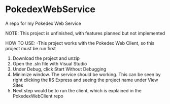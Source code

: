 # PokedexWebService
A repo for my Pokedex Web Service

NOTE: This project is unfinished, with features planned but not implemented

HOW TO USE:
-This project works with the Pokedex Web Client, so this project must be run first
1) Download the project and unzip
2) Open the .sln file with Visual Studio
3) Under Debug, click Start Without Debugging
4) Minimize window. The service should be working. This can be seen by right clicking the IIS Express and seeing the project name under View Sites
5) Next step would be to run the client, which is explained in the PokedexWebClient repo
